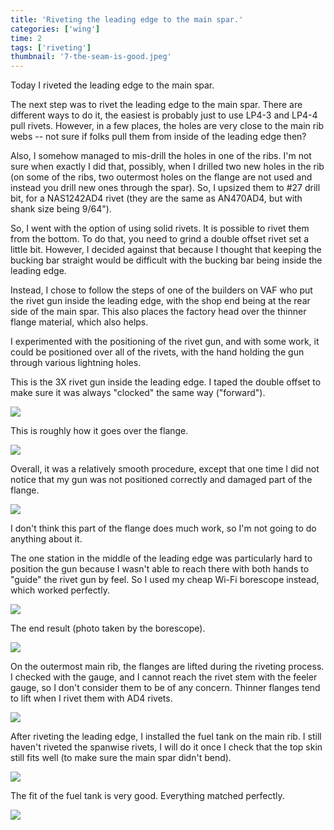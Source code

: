 ```yaml
---
title: 'Riveting the leading edge to the main spar.'
categories: ['wing']
time: 2
tags: ['riveting']
thumbnail: '7-the-seam-is-good.jpeg'
---
```


Today I riveted the leading edge to the main spar.

<!-- more -->

The next step was to rivet the leading edge to the main spar. There are different ways to do it, the easiest is probably just to use LP4-3 and LP4-4 pull rivets. However, in a few places, the holes are very close to the main rib webs -- not sure if folks pull them from inside of the leading edge then?

Also, I somehow managed to mis-drill the holes in one of the ribs. I'm not sure when exactly I did that, possibly, when I drilled two new holes in the rib (on some of the ribs, two outermost holes on the flange are not used and instead you drill new ones through the spar). So, I upsized them to #27 drill bit, for a NAS1242AD4 rivet (they are the same as AN470AD4, but with shank size being 9/64").

So, I went with the option of using solid rivets. It is possible to rivet them from the bottom. To do that, you need to grind a double offset rivet set a little bit. However, I decided against that because I thought that keeping the bucking bar straight would be difficult with the bucking bar being inside the leading edge.

Instead, I chose to follow the steps of one of the builders on VAF who put the rivet gun inside the leading edge, with the shop end being at the rear side of the main spar. This also places the factory head over the thinner flange material, which also helps.

I experimented with the positioning of the rivet gun, and with some work, it could be positioned over all of the rivets, with the hand holding the gun through various lightning holes.

This is the 3X rivet gun inside the leading edge. I taped the double offset to make sure it was always "clocked" the same way ("forward").

![](./0-rivet-gun-inside.jpeg)

This is roughly how it goes over the flange.

![](./1-another-view.jpeg)

Overall, it was a relatively smooth procedure, except that one time I did not notice that my gun was not positioned correctly and damaged part of the flange.

![](./2-damaged-flange.jpeg)

I don't think this part of the flange does much work, so I'm not going to do anything about it.

The one station in the middle of the leading edge was particularly hard to position the gun because I wasn't able to reach there with both hands to "guide" the rivet gun by feel. So I used my cheap Wi-Fi borescope instead, which worked perfectly.

![](./3-borescope-positioning.jpeg)

The end result (photo taken by the borescope).

![](./4-rivets.jpeg)

On the outermost main rib, the flanges are lifted during the riveting process. I checked with the gauge, and I cannot reach the rivet stem with the feeler gauge, so I don't consider them to be of any concern. Thinner flanges tend to lift when I rivet them with AD4 rivets.

![](./5-flanges-lifted.jpeg)

After riveting the leading edge, I installed the fuel tank on the main rib. I still haven't riveted the spanwise rivets, I will do it once I check that the top skin still fits well (to make sure the main spar didn't bend).

![](./6-fuel-tank-installed.jpeg)

The fit of the fuel tank is very good. Everything matched perfectly.

![](./7-the-seam-is-good.jpeg)
